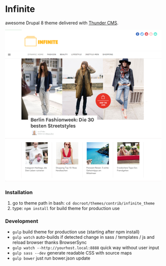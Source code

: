 # Infinite

awesome Drupal 8 theme delivered with [Thunder CMS](http://www.thunder.org).

![Theme preview](./images/infinite.png)

### Installation

1. go to theme path in bash: `cd docroot/themes/contrib/infinite_theme` 
2. type: `npm install` for build theme for production use

### Development

- `gulp` build theme for production use (starting after npm install)
- `gulp watch` auto-builds if detected change in sass / templates / js and reload browser thanks BrowserSync 
- `gulp watch --http://yourhost.local:8888` quick way without user input
- `gulp sass --dev` generate readable CSS with source maps
- `gulp bower` just run bower.json update
